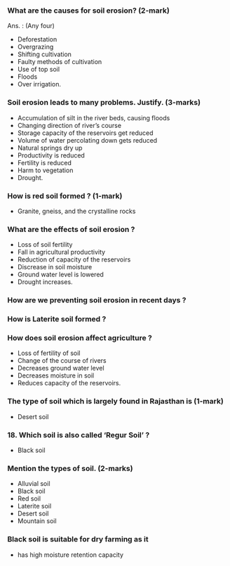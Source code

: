 ### What are the causes for soil erosion? (2-mark)
Ans. : (Any four)
* Deforestation
* Overgrazing
* Shifting cultivation
* Faulty methods of cultivation
* Use of top soil
* Floods
* Over irrigation. 
### Soil erosion leads to many problems. Justify. (3-marks)
* Accumulation of silt in the river beds, causing floods
* Changing direction of river’s course
* Storage capacity of the reservoirs get reduced
* Volume of water percolating down gets reduced
* Natural springs dry up
* Productivity is reduced
* Fertility is reduced
* Harm to vegetation
* Drought.
### How is red soil formed ? (1-mark)
* Granite, gneiss, and the crystalline rocks
### What are the effects of soil erosion ?
* Loss of soil fertility
* Fall in agricultural productivity
* Reduction of capacity of the reservoirs
* Discrease in soil moisture
* Ground water level is lowered
* Drought increases.
### How are we preventing soil erosion in recent days ?
### How is Laterite soil formed ?
### How does soil erosion affect agriculture ?
* Loss of fertility of soil
* Change of the course of rivers
* Decreases ground water level
* Decreases moisture in soil
* Reduces capacity of the reservoirs.
### The type of soil which is largely found in Rajasthan is (1-mark)
* Desert soil
### 18. Which soil is also called ‘Regur Soil’ ?
*  Black soil
### Mention the types of soil. (2-marks)
* Alluvial soil
* Black soil
* Red soil
* Laterite soil
* Desert soil
* Mountain soil
### Black soil is suitable for dry farming as it
* has high moisture retention capacity
